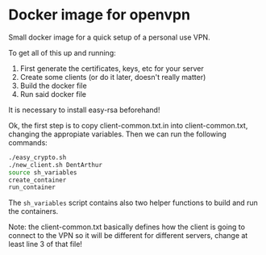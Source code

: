 # Docker image for openvpn

Small docker image for a quick setup of a personal use VPN.

To get all of this up and running:

1. First generate the certificates, keys, etc for your server
2. Create some clients (or do it later, doesn't really matter)
3. Build the docker file
4. Run said docker file

It is necessary to install easy-rsa beforehand!


Ok, the first step is to copy client-common.txt.in into client-common.txt, changing the appropiate variables.
Then we can run the following commands:

```bash
./easy_crypto.sh
./new_client.sh DentArthur
source sh_variables
create_container
run_container
```

The `sh_variables` script contains also two helper functions to build and run the containers.

Note: the client-common.txt basically defines how the client is going to connect to the VPN so it will be different for different servers, change at least line 3 of that file!
